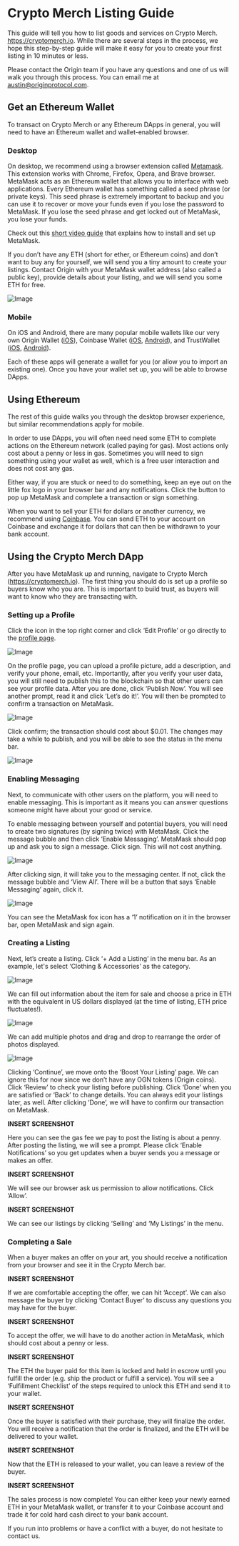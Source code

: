 # Crypto Merch Listing Guide

This guide will tell you how to list goods and services on Crypto Merch. https://cryptomerch.io. While there are several steps in the process, we hope this step-by-step guide will make it easy for you to create your first listing in 10 minutes or less. 

Please contact the Origin team if you have any questions and one of us will walk you through this process. You can email me at [austin@originprotocol.com](mailto:austin@originprotocol.com).

## Get an Ethereum Wallet

To transact on Crypto Merch or any Ethereum DApps in general, you will need to have an Ethereum wallet and wallet-enabled browser. 

### Desktop

On desktop, we recommend using a browser extension called [Metamask](https://metamask.io/). This extension works with Chrome, Firefox, Opera, and Brave browser. MetaMask acts as an Ethereum wallet that allows you to interface with web applications. Every Ethereum wallet has something called a seed phrase (or private keys). This seed phrase is extremely important to backup and you can use it to recover or move your funds even if you lose the password to MetaMask. If you lose the seed phrase and get locked out of MetaMask, you lose your funds.

Check out this [short video guide](https://www.youtube.com/watch?v=ZIGUC9JAAw8) that explains how to install and set up MetaMask.

If you don’t have any ETH (short for ether, or Ethereum coins) and don’t want to buy any for yourself, we will send you a tiny amount to create your listings. Contact Origin with your MetaMask wallet address (also called a public key), provide details about your listing, and we will send you some ETH for free.

![Image](/img-1.png)

### Mobile

On iOS and Android, there are many popular mobile wallets like our very own Origin Wallet ([iOS](https://itunes.apple.com/us/app/origin-wallet/id1446091928)), Coinbase Wallet ([iOS](https://itunes.apple.com/app/coinbase-wallet/id1278383455?ls=1&mt=8), [Android](https://play.google.com/store/apps/details?id=org.toshi)), and TrustWallet ([iOS](https://itunes.apple.com/us/app/trust-ethereum-wallet/id1288339409), [Android](https://play.google.com/store/apps/details?id=com.wallet.crypto.trustapp)).

Each of these apps will generate a wallet for you (or allow you to import an existing one). Once you have your wallet set up, you will be able to browse DApps.

## Using Ethereum

The rest of this guide walks you through the desktop browser experience, but similar recommendations apply for mobile.

In order to use DApps, you will often need need some ETH to complete actions on the Ethereum network (called paying for gas). Most actions only cost about a penny or less in gas. Sometimes you will need to sign something using your wallet as well, which is a free user interaction and does not cost any gas. 

Either way, if you are stuck or need to do something, keep an eye out on the little fox logo in your browser bar and any notifications. Click the button to pop up MetaMask and complete a transaction or sign something.

When you want to sell your ETH for dollars or another currency, we recommend using [Coinbase](https://coinbase.com). You can send ETH to your account on Coinbase and exchange it for dollars that can then be withdrawn to your bank account.

## Using the Crypto Merch DApp

After you have MetaMask up and running, navigate to Crypto Merch (https://cryptomerch.io). The first thing you should do is set up a profile so buyers know who you are. This is important to build trust, as buyers will want to know who they are transacting with.

### Setting up a Profile
Click the icon in the top right corner and click ‘Edit Profile’ or go directly to the [profile page](https://cryptomerch.io/#/profile).

![Image](/img-2.png)

On the profile page, you can  upload a profile picture, add a description, and verify your phone, email, etc. Importantly, after you verify your user data, you will still need to publish this to the blockchain so that other users can see your profile data. After you are done, click ‘Publish Now’. You will see another prompt, read it and click ‘Let’s do it!’. You will then be prompted to confirm a transaction on MetaMask.

![Image](/img-3.png)

Click confirm; the transaction should cost about $0.01. The changes may take a while to publish, and you will be able to see the status in the menu bar.

![Image](/img-4.png)

### Enabling Messaging

Next, to communicate with other users on the platform, you will need to enable messaging. This is important as it means you can answer questions someone might have about your good or service.

To enable messaging between yourself and potential buyers, you will need to create two signatures (by signing twice) with MetaMask. Click the message bubble and then click ‘Enable Messaging’. MetaMask should pop up and ask you to sign a message. Click sign. This will not cost anything.

![Image](/img-5.png)

After clicking sign, it will take you to the messaging center. If not, click the message bubble and ‘View All’. There will be a button that says ‘Enable Messaging’ again, click it.

![Image](/img-6.png)

You can see the MetaMask fox icon has a ‘1’ notification on it in the browser bar, open MetaMask and sign again.

### Creating a Listing

Next, let’s create a listing. Click ‘+ Add a Listing’ in the menu bar. As an example, let's select ‘Clothing & Accessories’ as the category.

![Image](/img-7.png)

We can fill out information about the item for sale and choose a price in ETH with the equivalent in US dollars displayed (at the time of listing, ETH price fluctuates!).

![Image](/img-8.png)

We can add multiple photos and drag and drop to rearrange the order of photos displayed.

![Image](/img-9.png)

Clicking ‘Continue’, we move onto the ‘Boost Your Listing’ page. We can ignore this for now since we don’t have any OGN tokens (Origin coins). Click ‘Review’ to check your listing before publishing. Click ‘Done’ when you are satisfied or ‘Back’ to change details. You can always edit your listings later, as well. After clicking ‘Done’, we will have to confirm our transaction on MetaMask.

**INSERT SCREENSHOT**

Here you can see the gas fee we pay to post the listing is about a penny. After posting the listing, we will see a prompt. Please click ‘Enable Notifications’ so you get updates when a buyer sends you a message or makes an offer.

**INSERT SCREENSHOT**

We will see our browser ask us permission to allow notifications. Click ‘Allow’.

**INSERT SCREENSHOT**

We can see our listings by clicking ‘Selling’ and ‘My Listings’ in the menu.

### Completing a Sale

When a buyer makes an offer on your art, you should receive a notification from your browser and see it in the Crypto Merch bar.

**INSERT SCREENSHOT**

If we are comfortable accepting the offer, we can hit ‘Accept’. We can also message the buyer by clicking ‘Contact Buyer’ to discuss any questions you may have for the buyer.

**INSERT SCREENSHOT**

To accept the offer, we will have to do another action in MetaMask, which should cost about a penny or less.

**INSERT SCREENSHOT**

The ETH the buyer paid for this item is locked and held in escrow until you fulfill the order (e.g. ship the product or fulfill a service). You will see a ‘Fulfillment Checklist’ of the steps required to unlock this ETH and send it to your wallet.

**INSERT SCREENSHOT**

Once the buyer is satisfied with their purchase, they will finalize the order. You will receive a notification that the order is finalized, and the ETH will be delivered to your wallet.

**INSERT SCREENSHOT**

Now that the ETH is released to your wallet, you can leave a review of the buyer.

**INSERT SCREENSHOT**

The sales process is now complete! You can either keep your newly earned ETH in your MetaMask wallet, or transfer it to your Coinbase account and trade it for cold hard cash direct to your bank account.

If you run into problems or have a conflict with a buyer, do not hesitate to contact us.
